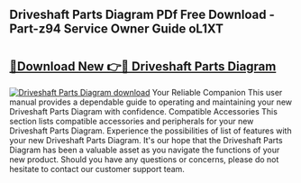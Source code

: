## Driveshaft Parts Diagram PDf Free Download - Part-z94 Service Owner Guide oL1XT

# <h2><a href="http://dfo09v9.blite.top/?on=Driveshaft+Parts+Diagram">🔗Download New 👉🔴 Driveshaft Parts Diagram</a></h2>

[![Driveshaft Parts Diagram download](https://i.imgur.com/lujVjoI.png)](http://dfo09v9.blite.top/?on=Driveshaft+Parts+Diagram)
Your Reliable Companion This user manual provides a dependable guide to operating and maintaining your new Driveshaft Parts Diagram with confidence. Compatible Accessories This section lists compatible accessories and peripherals for your new Driveshaft Parts Diagram. Experience the possibilities of list of features with your new Driveshaft Parts Diagram. It's our hope that the Driveshaft Parts Diagram has been a valuable asset as you navigate the functions of your new product. Should you have any questions or concerns, please do not hesitate to contact our customer support team.
